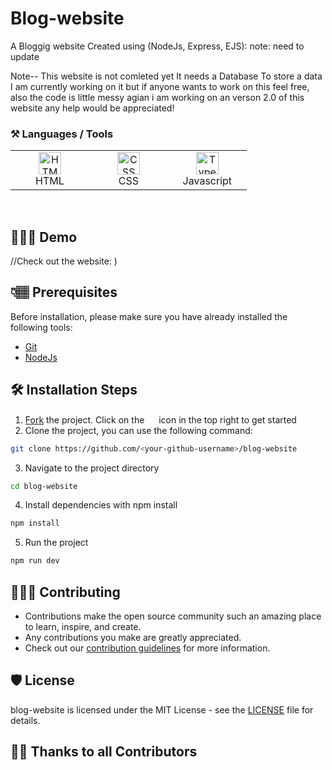 # Blog-website


A Bloggig website Created using (NodeJs, Express, EJS):
note: need to update


Note-- This website is not comleted yet It needs a Database To store a data I am currently working on it but if anyone wants to work on this feel free, also the code is little messy agian i am working on an verson 2.0 of this website any help would be appreciated! 
### ⚒️ Languages / Tools
 <table>
	 <tbody>
  <tr>
   <td align="Center" width="25%"> 
 <a href="https://developer.mozilla.org/en-US/docs/Glossary/HTML5" target="_blank" rel="noreferrer"><img src="https://cdn.svgporn.com/logos/html-5.svg" width="36" height="36" alt="HTML" /></a>
    <br>HTML
    </td>   
   
   <td align="Center" width="25%">
        <a href="https://developer.mozilla.org/en-US/docs/Web/CSS" target="_blank" rel="noreferrer"><img src="https://cdn.svgporn.com/logos/css-3.svg" width="36" height="36" alt="CSS" /></a>
	<br>CSS
    </td> 
  <td align="Center" width="25%">
	  <a href="https://www.typescriptlang.org/" target="_blank" rel="noreferrer"><img src="https://img.icons8.com/color/144/000000/typescript.png" width="36" height="36" alt="Typescript" /></a>
	<br>Javascript
    </td>   
	  </tr>
</tbody>
  </table>
	
<br>
    

## 🧑🏾‍💻 Demo
//Check out the website: )

## 👇🏽 Prerequisites

Before installation, please make sure you have already installed the following tools:

- [Git](https://git-scm.com/downloads)
- [NodeJs](https://nodejs.org/en/download/)

## 🛠️ Installation Steps

1. [Fork](https://github.com/ayushlohmod/blog-website/fork) the project. Click on the <a href="https://github.com/ayushlohmod/blog-website/fork"><img src="https://i.imgur.com/G4z1kEe.png" height="15" width="15"></a> icon in the top right to get started
2. Clone the project, you can use the following command:

```bash
git clone https://github.com/<your-github-username>/blog-website
```

3. Navigate to the project directory

```bash
cd blog-website
```
4. Install dependencies with npm install

```bash
npm install
```

5. Run the project

```bash
npm run dev
```

## 👩🏽‍💻 Contributing

- Contributions make the open source community such an amazing place to learn, inspire, and create.
- Any contributions you make are greatly appreciated.
- Check out our [contribution guidelines](/CONTRIBUTING.md) for more information.

## 🛡️ License

blog-website is licensed under the MIT License - see the [LICENSE](LICENSE) file for details.

## 💪🏽 Thanks to all Contributors

